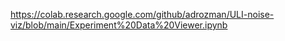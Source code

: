https://colab.research.google.com/github/adrozman/ULI-noise-viz/blob/main/Experiment%20Data%20Viewer.ipynb
